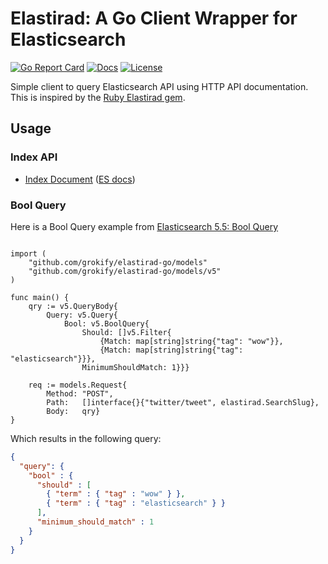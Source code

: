 # Elastirad: A Go Client Wrapper for Elasticsearch

[![Go Report Card][goreport-svg]][goreport-link]
[![Docs][docs-godoc-svg]][docs-godoc-link]
[![License][license-svg]][license-link]

Simple client to query Elasticsearch API using HTTP API documentation. This is inspired by the [Ruby Elastirad gem](https://github.com/grokify/elastirad-ruby).

## Usage

### Index API

* [Index Document](examples/index_document) ([ES docs](https://www.elastic.co/guide/en/elasticsearch/reference/current/docs-index_.html))

### Bool Query

Here is a Bool Query example from [Elasticsearch 5.5: Bool Query](https://www.elastic.co/guide/en/elasticsearch/reference/current/query-dsl-bool-query.html)

```golang

import (
	"github.com/grokify/elastirad-go/models"
	"github.com/grokify/elastirad-go/models/v5"
)

func main() {
	qry := v5.QueryBody{
		Query: v5.Query{
			Bool: v5.BoolQuery{
				Should: []v5.Filter{
					{Match: map[string]string{"tag": "wow"}},
					{Match: map[string]string{"tag": "elasticsearch"}}},
				MinimumShouldMatch: 1}}}

	req := models.Request{
		Method: "POST",
		Path:   []interface{}{"twitter/tweet", elastirad.SearchSlug},
		Body:   qry}
}
```

Which results in the following query:

```json
{
  "query": {
    "bool" : {
      "should" : [
        { "term" : { "tag" : "wow" } },
        { "term" : { "tag" : "elasticsearch" } }
      ],
      "minimum_should_match" : 1
    }
  }
}
```

 [goreport-svg]: https://goreportcard.com/badge/github.com/grokify/elastirad-go
 [goreport-link]: https://goreportcard.com/report/github.com/grokify/elastirad-go
 [docs-godoc-svg]: https://img.shields.io/badge/docs-godoc-blue.svg
 [docs-godoc-link]: https://godoc.org/github.com/grokify/elastirad-go
 [license-svg]: https://img.shields.io/badge/license-MIT-blue.svg
 [license-link]: https://github.com/grokify/elastirad-go/blob/master/LICENSE.md